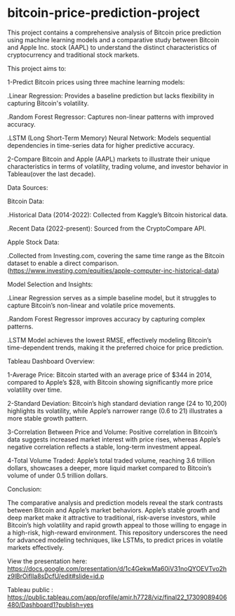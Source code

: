 # bitcoin-price-prediction-project

This project contains a comprehensive analysis of Bitcoin price prediction using machine learning models and a comparative study between Bitcoin and Apple Inc. stock (AAPL) to understand the distinct characteristics of cryptocurrency and traditional stock markets. 


This project aims to:


1-Predict Bitcoin prices using three machine learning models:


.Linear Regression: Provides a baseline prediction but lacks flexibility in capturing Bitcoin's volatility.


.Random Forest Regressor: Captures non-linear patterns with improved accuracy.


.LSTM (Long Short-Term Memory) Neural Network: Models sequential dependencies in time-series data for higher predictive accuracy.


2-Compare Bitcoin and Apple (AAPL) markets to illustrate their unique characteristics in terms of volatility, trading volume, and investor behavior in Tableau(over the last decade).


Data Sources:


Bitcoin Data:


.Historical Data (2014-2022): Collected from Kaggle’s Bitcoin historical data.


.Recent Data (2022-present): Sourced from the CryptoCompare API.


Apple Stock Data:


.Collected from Investing.com, covering the same time range as the Bitcoin dataset to enable a direct comparison.(https://www.investing.com/equities/apple-computer-inc-historical-data)


Model Selection and Insights:


.Linear Regression serves as a simple baseline model, but it struggles to capture Bitcoin’s non-linear and volatile price movements.


.Random Forest Regressor improves accuracy by capturing complex patterns.


.LSTM Model achieves the lowest RMSE, effectively modeling Bitcoin’s time-dependent trends, making it the preferred choice for price prediction.


Tableau Dashboard Overview:


1-Average Price: Bitcoin started with an average price of $344 in 2014, compared to Apple’s $28, with Bitcoin showing significantly more price volatility over time.


2-Standard Deviation: Bitcoin’s high standard deviation range (24 to 10,200) highlights its volatility, while Apple’s narrower range (0.6 to 21) illustrates a more stable growth pattern.


3-Correlation Between Price and Volume: Positive correlation in Bitcoin’s data suggests increased market interest with price rises, whereas Apple’s negative correlation reflects a stable, long-term investment appeal.


4-Total Volume Traded: Apple’s total traded volume, reaching 3.6 trillion dollars, showcases a deeper, more liquid market compared to Bitcoin’s volume of under 0.5 trillion dollars.


Conclusion:


The comparative analysis and prediction models reveal the stark contrasts between Bitcoin and Apple’s market behaviors. Apple’s stable growth and deep market make it attractive to traditional, risk-averse investors, while Bitcoin’s high volatility and rapid growth appeal to those willing to engage in a high-risk, high-reward environment. This repository underscores the need for advanced modeling techniques, like LSTMs, to predict prices in volatile markets effectively.


View the presentation here: https://docs.google.com/presentation/d/1c4GekwMa60iV31noQYOEVTvo2hz9lBrOiflla8sDcfU/edit#slide=id.p


Tableau public : https://public.tableau.com/app/profile/amir.h7728/viz/final22_17309089406480/Dashboard1?publish=yes
